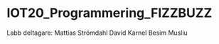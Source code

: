 # IOT20_Programmering_FIZZBUZZ
Labb deltagare:
  Mattias Strömdahl
  David Karnel
  Besim Musliu
  
  
